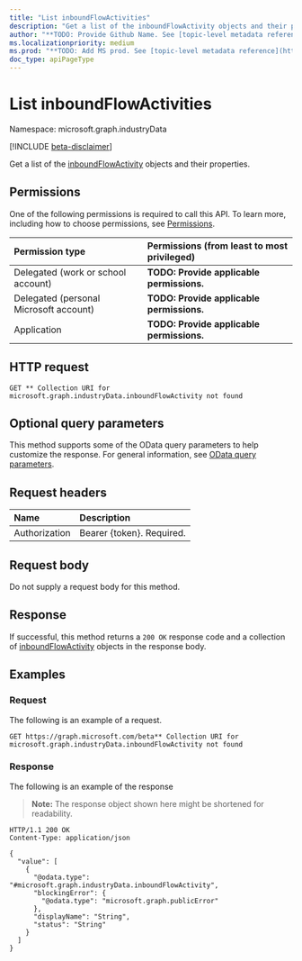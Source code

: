 ```yaml
---
title: "List inboundFlowActivities"
description: "Get a list of the inboundFlowActivity objects and their properties."
author: "**TODO: Provide Github Name. See [topic-level metadata reference](https://aka.ms/msgo?pagePath=API/Document/Guidelines/Metadata)**"
ms.localizationpriority: medium
ms.prod: "**TODO: Add MS prod. See [topic-level metadata reference](https://aka.ms/msgo?pagePath=API/Document/Guidelines/Metadata)**"
doc_type: apiPageType
---
```


# List inboundFlowActivities
Namespace: microsoft.graph.industryData

[!INCLUDE [beta-disclaimer](../../includes/beta-disclaimer.md)]

Get a list of the [inboundFlowActivity](../resources/industrydata-inboundflowactivity.md) objects and their properties.

## Permissions
One of the following permissions is required to call this API. To learn more, including how to choose permissions, see [Permissions](/graph/permissions-reference).

|Permission type|Permissions (from least to most privileged)|
|:---|:---|
|Delegated (work or school account)|**TODO: Provide applicable permissions.**|
|Delegated (personal Microsoft account)|**TODO: Provide applicable permissions.**|
|Application|**TODO: Provide applicable permissions.**|

## HTTP request

<!-- {
  "blockType": "ignored"
}
-->
``` http
GET ** Collection URI for microsoft.graph.industryData.inboundFlowActivity not found
```

## Optional query parameters
This method supports some of the OData query parameters to help customize the response. For general information, see [OData query parameters](/graph/query-parameters).

## Request headers
|Name|Description|
|:---|:---|
|Authorization|Bearer {token}. Required.|

## Request body
Do not supply a request body for this method.

## Response

If successful, this method returns a `200 OK` response code and a collection of [inboundFlowActivity](../resources/inboundflowactivity.md) objects in the response body.

## Examples

### Request
The following is an example of a request.
<!-- {
  "blockType": "request",
  "name": "list_inboundflowactivity"
}
-->
``` http
GET https://graph.microsoft.com/beta** Collection URI for microsoft.graph.industryData.inboundFlowActivity not found
```


### Response
The following is an example of the response
>**Note:** The response object shown here might be shortened for readability.
<!-- {
  "blockType": "response",
  "truncated": true,
  "@odata.type": "Collection(microsoft.graph.industryData.inboundFlowActivity)"
}
-->
``` http
HTTP/1.1 200 OK
Content-Type: application/json

{
  "value": [
    {
      "@odata.type": "#microsoft.graph.industryData.inboundFlowActivity",
      "blockingError": {
        "@odata.type": "microsoft.graph.publicError"
      },
      "displayName": "String",
      "status": "String"
    }
  ]
}
```

